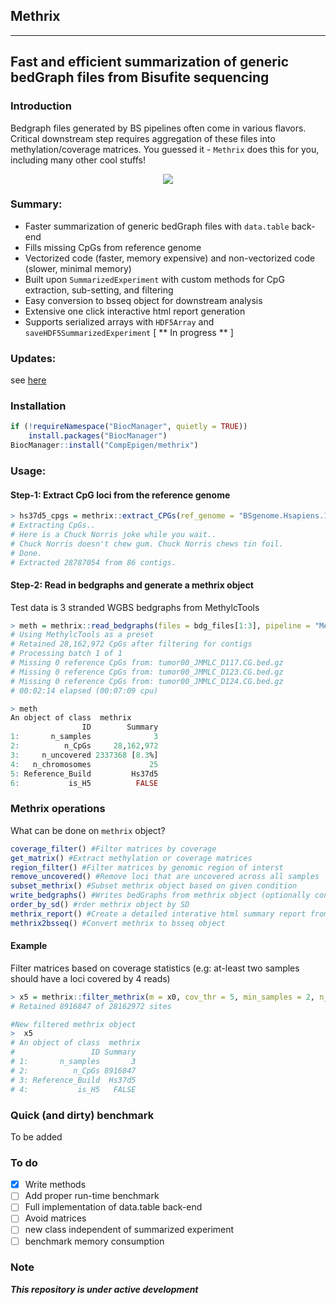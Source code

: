 ## Methrix

------------------------------------------------------------------------------------
Fast and efficient summarization of generic bedGraph files from Bisufite sequencing
------------------------------------------------------------------------------------

### Introduction

Bedgraph files generated by BS pipelines often come in various flavors. Critical downstream step requires aggregation of these
files into methylation/coverage matrices. 
You guessed it - `Methrix` does this for you, including many other cool stuffs!

<p align="center">
<img src="https://github.com/CompEpigen/methrix/vignettes/overview.png">
</p>

### Summary:

* Faster summarization of generic bedGraph files with `data.table` back-end
* Fills missing CpGs from reference genome
* Vectorized code (faster, memory expensive) and non-vectorized code (slower, minimal memory)
* Built upon `SummarizedExperiment` with custom methods for CpG extraction, sub-setting, and filtering
* Easy conversion to bsseq object for downstream analysis
* Extensive one click interactive html report generation
* Supports serialized arrays with `HDF5Array` and `saveHDF5SummarizedExperiment` [ ** In progress ** ]

### Updates:
see [here](https://github.com/CompEpigen/methrix/blob/master/NEWS.md)

### Installation
```r
if (!requireNamespace("BiocManager", quietly = TRUE))
    install.packages("BiocManager")
BiocManager::install("CompEpigen/methrix")
```

### Usage:
#### Step-1: Extract CpG loci from the reference genome

```r
> hs37d5_cpgs = methrix::extract_CPGs(ref_genome = "BSgenome.Hsapiens.1000genomes.hs37d5")
# Extracting CpGs..
# Here is a Chuck Norris joke while you wait..
# Chuck Norris doesn't chew gum. Chuck Norris chews tin foil.
# Done.
# Extracted 28787054 from 86 contigs.
```
#### Step-2: Read in bedgraphs and generate a methrix object

Test data is 3 stranded WGBS bedgraphs from MethylcTools

```r
> meth = methrix::read_bedgraphs(files = bdg_files[1:3], pipeline = "MethylcTools", collapse_starnds = TRUE, vect_batch_size = 3, ref_build = "Hs37d5", ref_cpgs = hs37d5_cpgs)
# Using MethylcTools as a preset
# Retained 28,162,972 CpGs after filtering for contigs
# Processing batch 1 of 1
# Missing 0 reference CpGs from: tumor00_JMMLC_D117.CG.bed.gz
# Missing 0 reference CpGs from: tumor00_JMMLC_D123.CG.bed.gz
# Missing 0 reference CpGs from: tumor00_JMMLC_D124.CG.bed.gz
# 00:02:14 elapsed (00:07:09 cpu)

> meth
An object of class  methrix 
                ID        Summary
1:       n_samples              3
2:          n_CpGs     28,162,972
3:     n_uncovered 2337368 [8.3%]
4:   n_chromosomes             25
5: Reference_Build         Hs37d5
6:           is_H5          FALSE
```

### Methrix operations

What can be done on `methrix` object?

```r
coverage_filter() #Filter matrices by coverage
get_matrix() #Extract methylation or coverage matrices
region_filter() #Filter matrices by genomic region of interst
remove_uncovered() #Remove loci that are uncovered across all samples
subset_methrix() #Subset methrix object based on given condition
write_bedgraphs() #Writes bedGraphs from methrix object (optionally convert to bigWig on *nix system)
order_by_sd() #rder methrix object by SD
methrix_report() #Create a detailed interative html summary report from methrix object
methrix2bsseq() #Convert methrix to bsseq object
```

#### Example

Filter matrices based on coverage statistics (e.g: at-least two samples should have a loci covered by 4 reads)

```r
> x5 = methrix::filter_methrix(m = x0, cov_thr = 5, min_samples = 2, n_threads = 4)
# Retained 8916847 of 28162972 sites

#New filtered methrix object
>  x5
# An object of class  methrix 
#                 ID Summary
# 1:       n_samples       3
# 2:          n_CpGs 8916847
# 3: Reference_Build  Hs37d5
# 4:           is_H5   FALSE 
```

### Quick (and dirty) benchmark

To be added

### To do

- [X] Write methods
- [ ] Add proper run-time benchmark
- [ ] Full implementation of data.table back-end
- [ ] Avoid matrices
- [ ] new class independent of summarized experiment
- [ ] benchmark memory consumption

### Note

***This repository is under active development***
